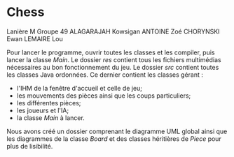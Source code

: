 # Chess

Lanière M
Groupe 49
ALAGARAJAH Kowsigan
ANTOINE Zoé
CHORYNSKI Ewan
LEMAIRE Lou

Pour lancer le programme, ouvrir toutes les classes et les compiler, puis lancer la classe _Main_.
Le dossier _res_ contient tous les fichiers multimédias nécessaires au bon fonctionnement du jeu.
Le dossier _src_ contient toutes les classes Java ordonnées. 
Ce dernier contient les classes gérant : 
- l'IHM de la fenêtre d'accueil et celle de jeu;
- les mouvements des pièces ainsi que les coups particuliers;
- les différentes pièces;
- les joueurs et l'IA;
- la classe _Main_ à lancer.

Nous avons créé un dossier comprenant le diagramme UML global ainsi que les diagrammes de la classe _Board_ et des classes héritières de _Piece_ pour plus de lisibilité. 

